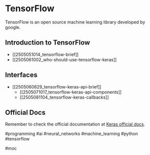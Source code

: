 # TensorFlow
TensorFlow is an open source machine learning library developed by google.

## Introduction to TensorFlow
- [[2505051014_tensorflow-brief]]
- [[2505061002_who-should-use-tensorflow-keras]]

## Interfaces
- [[2505060829_tensorflow-keras-api-brief]]
	- [[2505071017_tensorflow-keras-api-components]]
	- [[2505081104_tensorflow-keras-callbacks]]

## Official Docs
Remember to check the official documentation at [Keras official docs](https://www.tensorflow.org/guide/keras).

#programming #ai #neural_networks #machine_learning #python #tensorflow

#moc